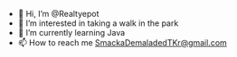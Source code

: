 - 👋 Hi, I’m @Realtyepot
- 👀 I’m interested in taking a walk in the park
- 🌱 I’m currently learning Java
- 📫 How to reach me SmackaDemaladedTKr@gmail.com


<!---
Realtyepot/Realtyepot is a ✨ special ✨ repository because its `README.md` (this file) appears on your GitHub profile.
You can click the Preview link to take a look at your changes.
--->
